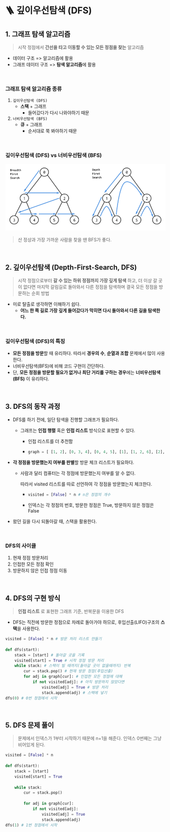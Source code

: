 # 🪜 깊이우선탐색 (DFS)

## 1. 그래프 탐색 알고리즘

> 시작 정점에서 **간선을 타고 이동할 수 있는 모든 정점을 찾는** 알고리즘

- 데이터 구조 => 알고리즘에 활용
- 그래프 데이터 구조 => **탐색 알고리즘**에 활용

<br>

### 그래프 탐색 알고리즘 종류

1. `깊이우선탐색 (DFS)`
   - **스택** + 그래프
     - 들어갔다가 다시 나와야하기 때문
2. `너비우선탐색 (BFS)`
   - **큐** + 그래프
     - 순서대로 쭉 봐야하기 때문

<br>

### 깊이우선탐색 (DFS) vs 너비우선탐색 (BFS)

![images_vagabondms_post_037c243c-108a-49c6-ae6a-abb3673532ca_image-1](dfs.assets/images_vagabondms_post_037c243c-108a-49c6-ae6a-abb3673532ca_image-1.png)

> 산 정상과 가장 가까운 사람을 찾을 땐 BFS가 좋다.

<br>

## 2. 깊이우선탐색 (Depth-First-Search, DFS)

> 시작 정점으로부터 **갈 수 있는 하위 정점까지 가장 깊게 탐색** 하고, 더 이상 갈 곳이 없다면 마지막 갈림길로 돌아와서 다른 정점을 탐색하며 결국 모든 정점을 방문하는 순회 방법

- 미로 탈출로 생각하면 이해하기 쉽다.
  - **어느 한 쪽 길로 가장 깊게 들어갔다가 막히면 다시 돌아와서 다른 길을 탐색한다.**

<br>

### 깊이우선탐색 (DFS)의 특징

- **모든 정점을 방문**할 때 유리하다. 따라서 **경우의 수**, **순열과 조합** 문제에서 많이 사용한다.
- 너비우선탐색(BFS)에 비해 코드 구현이 간단하다.
- 단, **모든 정점을 방문할 필요가 없거나 최단 거리를 구하는 경우**에는 **너비우선탐색(BFS)** 이 유리하다.

<br>

## 3. DFS의 동작 과정

- DFS를 하기 전에, 일단 탐색을 진행할 그래프가 필요하다.

  - 그래프는 **인접 행렬** 혹은 **인접 리스트** 방식으로 표현할 수 있다.

    - 인접 리스트를 더 추천함

    - ```python
      graph = [ [1, 2], [0, 3, 4], [0, 4, 5], [1], [1, 2, 6], [2], [4] ]
      ```

- **각 정점을 방문했는지 여부를 판별**할 방문 체크 리스트가 필요하다.

  - 사람과 달리 컴퓨터는 각 정점에 방문했는지 여부를 알 수 없다.

    따라서 visited 리스트를 따로 선언하여 각 정점을 방문했는지 체크한다.

    - ```python
      visited = [False] * n # n은 정점의 개수
      ```

    - 인덱스는 각 정점의 번호, 방문한 정점은 True, 방문하지 않은 정점은 False

- 왔던 길을 다시 되돌아갈 때, 스택을 활용한다.

<br>

### DFS의 사이클

1. 현재 정점 방문처리
2. 인접한 모든 정점 확인
3. 방문하지 않은 인접 정점 이동

<br>

## 4. DFS의 구현 방식

> **인접 리스트** 로 표현한 그래프 기준, 반복문을 이용한 DFS

- DFS는 직전에 방문한 정점으로 차례로 돌아가야 하므로, 후입선출(LIFO)구조의 **스택**을 사용한다.

```python
visited = [False] * n # 방문 처리 리스트 만들기

def dfs(start):
    stack = [start] # 돌아갈 곳을 기록 
    visited[start] = True # 시작 정점 방문 처리
    while stack: # 스택이 빌 때까지(돌아갈 곳이 없을때까지) 반복 
        cur = stack.pop() # 현재 방문 정점(후입선출)
        for adj in graph[cur]: # 인접한 모든 정점에 대해 
            if not visited[adj]: # 아직 방문하지 않았다면
                visited[adj] = True # 방문 처리   
                stack.append(adj) # 스택에 넣기
dfs(0) # 0번 정점에서 시작
```

<br>

## 5. DFS 문제 풀이

> 문제에서 인덱스가 1부터 시작하기 때문에 n+1을 해준다. 인덱스 0번째는 그냥 비어있게 된다.

```python
visited = [False] * n

def dfs(start):
    stack = [start] 
    visited[start] = True
    
    while stack:
        cur = stack.pop()
        
        for adj in graph[cur]: 
            if not visited[adj]:
                visited[adj] = True
                stack.append(adj)
dfs(1) # 1번 정점에서 시작
```